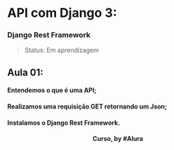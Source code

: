 # API com Django 3: 
### Django Rest Framework

> Status: Em aprendizagem

## Aula 01: 

#### Entendemos o que é uma API;

#### Realizamos uma requisição GET retornando um Json;

#### Instalamos o Django Rest Framework.

<div align=center>
  <h4>Curso, by #Alura</h4>